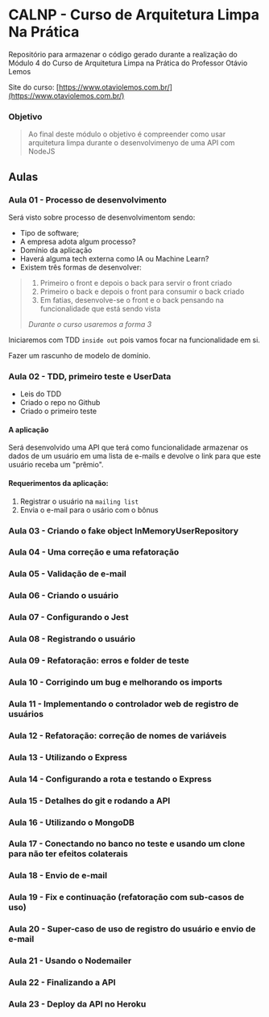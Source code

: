 # CALNP - Curso de Arquitetura Limpa Na Prática

Repositório para armazenar o código gerado durante a realização do Módulo 4 do Curso de Arquitetura Limpa na Prática do Professor Otávio Lemos

Site do curso: [https://www.otaviolemos.com.br/](https://www.otaviolemos.com.br/)

### Objetivo

> Ao final deste módulo o objetivo é compreender como usar arquitetura limpa durante o desenvolvimenyo de uma API com NodeJS

## Aulas

### Aula 01 - Processo de desenvolvimento

Será visto sobre processo de desenvolvimentom sendo:

- Tipo de software;
- A empresa adota algum processo?
- Domínio da aplicação
- Haverá alguma tech externa como IA ou Machine Learn?
- Existem três formas de desenvolver:

> 1.  Primeiro o front e depois o back para servir o front criado
> 2.  Primeiro o back e depois o front para consumir o back criado
> 3.  Em fatias, desenvolve-se o front e o back pensando na funcionalidade que está sendo vista
>
> _Durante o curso usaremos a forma 3_

Iniciaremos com TDD `inside out` pois vamos focar na funcionalidade em si.

Fazer um rascunho de modelo de domínio.

### Aula 02 - TDD, primeiro teste e UserData

- Leis do TDD
- Criado o repo no Github
- Criado o primeiro teste

#### A aplicação

Será desenvolvido uma API que terá como funcionalidade armazenar os dados de um usuário em uma lista de e-mails e devolve o link para que este usuário receba um "prêmio".

#### Requerimentos da aplicação:

1. Registrar o usuário na `mailing list`
2. Envia o e-mail para o usário com o bônus

### Aula 03 - Criando o fake object InMemoryUserRepository

### Aula 04 - Uma correção e uma refatoração

### Aula 05 - Validação de e-mail

### Aula 06 - Criando o usuário

### Aula 07 - Configurando o Jest

### Aula 08 - Registrando o usuário

### Aula 09 - Refatoração: erros e folder de teste

### Aula 10 - Corrigindo um bug e melhorando os imports

### Aula 11 - Implementando o controlador web de registro de usuários

### Aula 12 - Refatoração: correção de nomes de variáveis

### Aula 13 - Utilizando o Express

### Aula 14 - Configurando a rota e testando o Express

### Aula 15 - Detalhes do git e rodando a API

### Aula 16 - Utilizando o MongoDB

### Aula 17 - Conectando no banco no teste e usando um clone para não ter efeitos colaterais

### Aula 18 - Envio de e-mail

### Aula 19 - Fix e continuação (refatoração com sub-casos de uso)

### Aula 20 - Super-caso de uso de registro do usuário e envio de e-mail

### Aula 21 - Usando o Nodemailer

### Aula 22 - Finalizando a API

### Aula 23 - Deploy da API no Heroku
